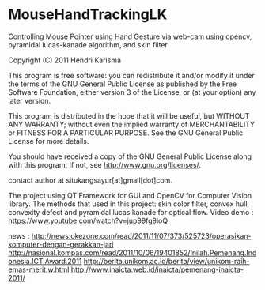 # MouseHandTrackingLK
Controlling Mouse Pointer using Hand Gesture via web-cam using opencv, pyramidal lucas-kanade algorithm, and skin filter

Copyright (C) 2011  Hendri Karisma

This program is free software: you can redistribute it and/or modify
it under the terms of the GNU General Public License as published by
the Free Software Foundation, either version 3 of the License, or
(at your option) any later version.

This program is distributed in the hope that it will be useful,
but WITHOUT ANY WARRANTY; without even the implied warranty of
MERCHANTABILITY or FITNESS FOR A PARTICULAR PURPOSE.  See the
GNU General Public License for more details.

You should have received a copy of the GNU General Public License
along with this program.  If not, see <http://www.gnu.org/licenses/>.

contact author at situkangsayur[at]gmail[dot]com.


The project using QT Framework for GUI and OpenCV for Computer Vision library.
The methods that used in this project: skin color filter, convex hull, convexity defect and pyramidal lucas kanade for optical flow.
Video demo : https://www.youtube.com/watch?v=jup99fg9ioQ

news :
http://news.okezone.com/read/2011/11/07/373/525723/operasikan-komputer-dengan-gerakkan-jari
http://nasional.kompas.com/read/2011/10/06/19401852/Inilah.Pemenang.Indonesia.ICT.Award.2011
http://berita.unikom.ac.id/berita/view/unikom-raih-emas-merit.w.html
http://www.inaicta.web.id/inaicta/pemenang-inaicta-2011/
